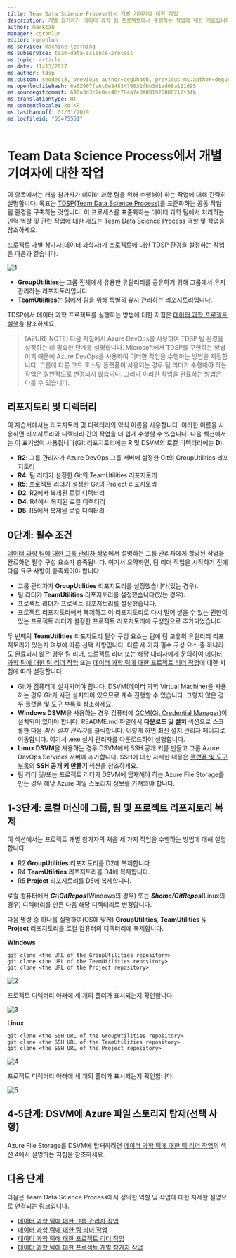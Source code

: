 ```yaml
---
title: Team Data Science Process에서 개별 기여자에 대한 작업
description: 개별 참가자가 데이터 과학 팀 프로젝트에서 수행하는 작업에 대한 개요입니다.
author: marktab
manager: cgronlun
editor: cgronlun
ms.service: machine-learning
ms.subservice: team-data-science-process
ms.topic: article
ms.date: 11/13/2017
ms.author: tdsp
ms.custom: seodec18, previous-author=deguhath, previous-ms.author=deguhath
ms.openlocfilehash: 6a52907fa6c0e2483479031fbb3d1ad68a121d95
ms.sourcegitcommit: 698a3d3c7e0cc48f784a7e8f081928888712f34b
ms.translationtype: HT
ms.contentlocale: ko-KR
ms.lasthandoff: 01/31/2019
ms.locfileid: "55475561"
---
```

# <a name="tasks-for-an-individual-contributor-in-the-team-data-science-process"></a>Team Data Science Process에서 개별 기여자에 대한 작업

이 항목에서는 개별 참가자가 데이터 과학 팀을 위해 수행해야 하는 작업에 대해 간략히 설명합니다. 목표는 [TDSP(Team Data Science Process)](overview.md)를 표준화하는 공동 작업 팀 환경을 구축하는 것입니다. 이 프로세스를 표준화하는 데이터 과학 팀에서 처리하는 인력 역할 및 관련 작업에 대한 개요는 [Team Data Science Process 역할 및 작업](roles-tasks.md)을 참조하세요.

프로젝트 개별 참가자(데이터 과학자)가 프로젝트에 대한 TDSP 환경을 설정하는 작업은 다음과 같습니다. 

![1](./media/project-ic-tasks/project-ic-1-tdsp-data-scientist.png)

- **GroupUtilities**는 그룹 전체에서 유용한 유틸리티를 공유하기 위해 그룹에서 유지 관리하는 리포지토리입니다. 
- **TeamUtilities**는 팀에서 팀을 위해 특별히 유지 관리하는 리포지토리입니다. 

TDSP에서 데이터 과학 프로젝트를 실행하는 방법에 대한 지침은 [데이터 과학 프로젝트 실행](project-execution.md)을 참조하세요. 

>[AZURE.NOTE] 다음 지침에서 Azure DevOps를 사용하여 TDSP 팀 환경을 설정하는 데 필요한 단계를 설명합니다. Microsoft에서 TDSP를 구현하는 방법이기 때문에 Azure DevOps를 사용하여 이러한 작업을 수행하는 방법을 지정합니다. 그룹에 다른 코드 호스팅 플랫폼이 사용되는 경우 팀 리더가 수행해야 하는 작업은 일반적으로 변경되지 않습니다. 그러나 이러한 작업을 완료하는 방법은 다를 수 있습니다.


## <a name="repositories-and-directories"></a>리포지토리 및 디렉터리

이 자습서에서는 리포지토리 및 디렉터리의 약식 이름을 사용합니다. 이러한 이름을 사용하면 리포지토리와 디렉터리 간의 작업을 더 쉽게 수행할 수 있습니다. 다음 섹션에서는 이 표기법이 사용됩니다(Git 리포지토리에는 **R** 및 DSVM의 로컬 디렉터리에는 **D**).

- **R2**: 그룹 관리자가 Azure DevOps 그룹 서버에 설정한 Git의 GroupUtilities 리포지토리
- **R4**: 팀 리더가 설정한 Git의 TeamUtilities 리포지토리
- **R5**: 프로젝트 리더가 설정한 Git의 Project 리포지토리
- **D2**: R2에서 복제된 로컬 디렉터리
- **D4**: R4에서 복제된 로컬 디렉터리
- **D5**: R5에서 복제된 로컬 디렉터리


## <a name="step-0-prerequisites"></a>0단계: 필수 조건

[데이터 과학 팀에 대한 그룹 관리자 작업](group-manager-tasks.md)에서 설명하는 그룹 관리자에게 할당된 작업을 완료하면 필수 구성 요소가 충족됩니다. 여기서 요약하면, 팀 리더 작업을 시작하기 전에 다음 요구 사항이 충족되어야 합니다. 
- 그룹 관리자가 **GroupUtilities** 리포지토리를 설정했습니다(있는 경우). 
- 팀 리더가 **TeamUtilities** 리포지토리를 설정했습니다(있는 경우).
- 프로젝트 리더가 프로젝트 리포지토리를 설정했습니다. 
- 프로젝트 리포지토리에서 복제하고 이 리포지토리로 다시 밀어 넣을 수 있는 권한이 있는 프로젝트 리더가 설정한 프로젝트 리포지토리에 구성원으로 추가되었습니다.

두 번째의 **TeamUtilities** 리포지토리 필수 구성 요소는 팀에 팀 고유의 유틸리티 리포지토리가 있는지 여부에 따른 선택 사항입니다. 다른 세 가지 필수 구성 요소 중 하나라도 완료되지 않은 경우 팀 리더, 프로젝트 리더 또는 해당 대리자에게 문의하여 [데이터 과학 팀에 대한 팀 리더 작업](team-lead-tasks.md) 또는 [데이터 과학 팀에 대한 프로젝트 리더 작업](project-lead-tasks.md)에 대한 지침에 따라 설정합니다.

- Git가 컴퓨터에 설치되어야 합니다. DSVM(데이터 과학 Virtual Machine)을 사용하는 경우 Git가 사전 설치되어 있으므로 계속 진행할 수 있습니다. 그렇지 않은 경우 [플랫폼 및 도구 부록](platforms-and-tools.md#appendix)을 참조하세요.  
- **Windows DSVM**을 사용하는 경우 컴퓨터에 [GCM(Git Credential Manager)](https://github.com/Microsoft/Git-Credential-Manager-for-Windows)이 설치되어 있어야 합니다. README.md 파일에서 **다운로드 및 설치** 섹션으로 스크롤한 다음 *최신 설치 관리자*를 클릭합니다. 이렇게 하면 최신 설치 관리자 페이지로 이동합니다. 여기서 .exe 설치 관리자를 다운로드하여 실행합니다. 
- **Linux DSVM**을 사용하는 경우 DSVM에서 SSH 공개 키를 만들고 그룹 Azure DevOps Services 서버에 추가합니다. SSH에 대한 자세한 내용은 [플랫폼 및 도구 부록](platforms-and-tools.md#appendix)의 **SSH 공개 키 만들기** 섹션을 참조하세요. 
- 팀 리더 및/또는 프로젝트 리더가 DSVM에 탑재해야 하는 Azure File Storage를 만든 경우 해당 Azure 파일 스토리지 정보를 가져와야 합니다. 

## <a name="step-1-3-clone-group-team-and-project-repositories-to-local-machine"></a>1-3단계: 로컬 머신에 그룹, 팀 및 프로젝트 리포지토리 복제

이 섹션에서는 프로젝트 개별 참가자의 처음 세 가지 작업을 수행하는 방법에 대해 설명합니다. 

- R2 **GroupUtilities** 리포지토리를 D2에 복제합니다.
- R4 **TeamUtilities** 리포지토리를 D4에 복제합니다. 
- R5 **Project** 리포지토리를 D5에 복제합니다.

로컬 컴퓨터에서 ***C:\GitRepos***(Windows의 경우) 또는 ***$home/GitRepos***(Linux의 경우) 디렉터리를 만든 다음 해당 디렉터리로 변경합니다. 

다음 명령 중 하나를 실행하여(OS에 맞게) **GroupUtilities**, **TeamUtilities** 및 **Project** 리포지토리를 로컬 컴퓨터의 디렉터리에 복제합니다. 

**Windows**
    
    git clone <the URL of the GroupUtilities repository>
    git clone <the URL of the TeamUtilities repository>
    git clone <the URL of the Project repository>
    
![2](./media/project-ic-tasks/project-ic-2-clone-three-repo-to-ic.png)

프로젝트 디렉터리 아래에 세 개의 폴더가 표시되는지 확인합니다.

![3](./media/project-ic-tasks/project-ic-3-three-repo-cloned-to-ic.png)

**Linux**
    
    git clone <the SSH URL of the GroupUtilities repository>
    git clone <the SSH URL of the TeamUtilities repository>
    git clone <the SSH URL of the Project repository>

![4](./media/project-ic-tasks/project-ic-4-clone-three-repo-to_ic-linux.png)

프로젝트 디렉터리 아래에 세 개의 폴더가 표시되는지 확인합니다.

![5](./media/project-ic-tasks/project-ic-5-three-repo-cloned-to-ic-linux.png)

## <a name="step-4-5-mount-azure-file-storage-to-your-dsvm-optional"></a>4-5단계: DSVM에 Azure 파일 스토리지 탑재(선택 사항)

Azure File Storage를 DSVM에 탑재하려면 [데이터 과학 팀에 대한 팀 리더 작업](team-lead-tasks.md)의 섹션 4에서 설명하는 지침을 참조하세요.

## <a name="next-steps"></a>다음 단계

다음은 Team Data Science Process에서 정의한 역할 및 작업에 대한 자세한 설명으로 연결되는 링크입니다.

- [데이터 과학 팀에 대한 그룹 관리자 작업](group-manager-tasks.md)
- [데이터 과학 팀에 대한 팀 리더 작업](team-lead-tasks.md)
- [데이터 과학 팀에 대한 프로젝트 리더 작업](project-lead-tasks.md)
- [데이터 과학 팀에 대한 프로젝트 개별 참가자 작업](project-ic-tasks.md)

